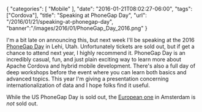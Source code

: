 {
   "categories": [
      "Mobile"
   ],
   "date": "2016-01-21T08:02:27-06:00",
   "tags": ["Cordova"],
   "title": "Speaking at PhoneGap Day",
   "url": "/2016/01/21/speaking-at-phonegap-day",
   "banner":"/images/2016/01/PhoneGap_Day_2016.png"
}

I'm a bit late on announcing this, but next week I'll be speaking at the 2016 [PhoneGap Day](http://pgday.phonegap.com/us2016/) in Lehi, Utah. Unfortunately tickets are sold out, but if get a chance to attend next year, I highly recommend it. PhoneGap Day is an
incredibly casual, fun, and just plain exciting way to learn more about Apache Cordova and hybrid mobile development. There's also a full day of deep workshops before the event where you can learn both basics and advanced topics. This year I'm giving a presentation
concerning internationalization of data and I hope folks find it useful.

While the US PhoneGap Day is sold out, the [European one](http://pgday.phonegap.com/eu2016/) in Amsterdam is *not* sold out. 
